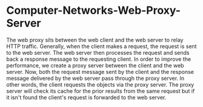 # Computer-Networks-Web-Proxy-Server
The web proxy sits between the web client and the web server to relay HTTP traffic. Generally, when the client makes a request, the request is sent to the web server. The web server then processes the request and sends back a response message to the requesting client. In order to improve the performance, we create a proxy server between the client and the web server. Now, both the request message sent by the client and the response message delivered by the web server pass through the proxy server. In other words, the client requests the objects via the proxy server. The proxy server will check its cache for the prior results from the same request but if it isn't found the client's request is forwarded to the web server.
